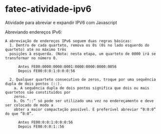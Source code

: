 # fatec-atividade-ipv6
Atividade para abreviar e expandir IPV6 com Javascript


Abreviando endereços IPv6:

    A abreviação de endereços IPv6 seguem duas regras básicas:
      1. Dentro de cada quarteto, remova os 0s (0s no lado esquerdo do quarteto) até no máximo três
      posições à esquerda. (Nota: nesta etapa, um quarteto de 0000 irá se transformar no número 0.

          Antes FE00:0000:0000:0001:0000:0000:0000:0056
          Depois FE00:0:0:1:0:0:0:56

      2. Qualquer quarteto consecutivo de zeros, troque por uma sequência dupla de dois pontos (::).
        a. A sequência dupla de dois pontos significa que dois ou mais quartetos são constituídos por
        zeros.
        b. Os “::” só pode ser utilizado uma vez no endereçamento e deve ser colocado de modo a
        obter a maior compactação possível. É preferível abreviar “0:0:0” do que “0:0”.

          Antes FE00:0:0:1:0:0:0:56
          Depois FE00:0:0:1::56
